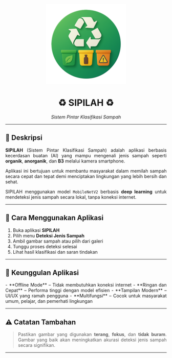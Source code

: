 <p align="center">
  <img src="logo.png" width="250" height="250" alt="Logo SIPILAH">
</p>

<h1 align="center">♻️ SIPILAH ♻️</h1>
<p align="center"><em>Sistem Pintar Klasifikasi Sampah</em></p>

---

## 📝 Deskripsi

<p align="justify">
<b>SIPILAH</b> (Sistem Pintar Klasifikasi Sampah) adalah aplikasi berbasis kecerdasan buatan (AI) yang mampu mengenali jenis sampah seperti <b>organik</b>, <b>anorganik</b>, dan <b>B3</b> melalui kamera smartphone.

<p align="justify">
Aplikasi ini bertujuan untuk membantu masyarakat dalam memilah sampah secara cepat dan tepat demi menciptakan lingkungan yang lebih bersih dan sehat.

<p align="justify">
SIPILAH menggunakan model <code>MobileNetV2</code> berbasis <b>deep learning</b> untuk mendeteksi jenis sampah secara lokal, tanpa koneksi internet.
</p>

---

## 📖 Cara Menggunakan Aplikasi

1. Buka aplikasi **SIPILAH**
2. Pilih menu **Deteksi Jenis Sampah**
3. Ambil gambar sampah atau pilih dari galeri
4. Tunggu proses deteksi selesai
5. Lihat hasil klasifikasi dan saran tindakan

---

## 🚀 Keunggulan Aplikasi

<p align="justify">
- **Offline Mode** – Tidak membutuhkan koneksi internet
- **Ringan dan Cepat** – Performa tinggi dengan model efisien
- **Tampilan Modern** – UI/UX yang ramah pengguna
- **Multifungsi** – Cocok untuk masyarakat umum, pelajar, dan pemerhati lingkungan

---

## ⚠️ Catatan Tambahan

> <p align="justify">Pastikan gambar yang digunakan <b>terang</b>, <b>fokus</b>, dan <b>tidak buram</b>. Gambar yang baik akan meningkatkan akurasi deteksi jenis sampah secara signifikan.

---